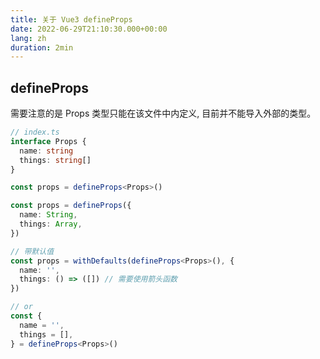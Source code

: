 ```yaml
---
title: 关于 Vue3 defineProps
date: 2022-06-29T21:10:30.000+00:00
lang: zh
duration: 2min
---
```


## defineProps
<MarkerTips />需要注意的是 Props 类型只能在该文件中内定义, 目前并不能导入外部的类型。
```ts
// index.ts
interface Props {
  name: string
  things: string[]
}

const props = defineProps<Props>()

const props = defineProps({
  name: String,
  things: Array,
})

// 带默认值
const props = withDefaults(defineProps<Props>(), {
  name: '',
  things: () => ([]) // 需要使用箭头函数
})

// or
const {
  name = '',
  things = [],
} = defineProps<Props>()

```

